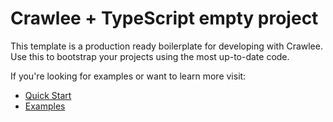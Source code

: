 # Crawlee + TypeScript empty project

This template is a production ready boilerplate for developing with Crawlee. Use this to bootstrap your projects using the most up-to-date code.

If you're looking for examples or want to learn more visit:

- [Quick Start](https://crawlee.dev/js/docs/quick-start)
- [Examples](https://crawlee.dev/js/docs/examples)
